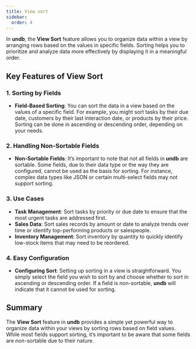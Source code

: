 ```yaml
---
title: View sort
sidebar:
  order: 4
---
```


In **undb**, the **View Sort** feature allows you to organize data within a view by arranging rows based on the values in specific fields. Sorting helps you to prioritize and analyze data more effectively by displaying it in a meaningful order.

## Key Features of View Sort

### 1. Sorting by Fields

- **Field-Based Sorting**: You can sort the data in a view based on the values of a specific field. For example, you might sort tasks by their due date, customers by their last interaction date, or products by their price. Sorting can be done in ascending or descending order, depending on your needs.

### 2. Handling Non-Sortable Fields

- **Non-Sortable Fields**: It’s important to note that not all fields in **undb** are sortable. Some fields, due to their data type or the way they are configured, cannot be used as the basis for sorting. For instance, complex data types like JSON or certain multi-select fields may not support sorting.

### 3. Use Cases

- **Task Management**: Sort tasks by priority or due date to ensure that the most urgent tasks are addressed first.
- **Sales Data**: Sort sales records by amount or date to analyze trends over time or identify top-performing products or salespeople.
- **Inventory Management**: Sort inventory by quantity to quickly identify low-stock items that may need to be reordered.

### 4. Easy Configuration

- **Configuring Sort**: Setting up sorting in a view is straightforward. You simply select the field you wish to sort by and choose whether to sort in ascending or descending order. If a field is non-sortable, **undb** will indicate that it cannot be used for sorting.

## Summary

The **View Sort** feature in **undb** provides a simple yet powerful way to organize data within your views by sorting rows based on field values. While most fields support sorting, it’s important to be aware that some fields are non-sortable due to their nature.
